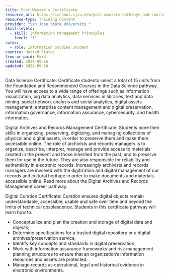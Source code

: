 ```yaml
---
title: Post-Master's Certificate
resource_url: https://ischool.sjsu.edu/post-masters-pathways-and-courses
resource-type: Training Content
provider: "San Jose State University "
skill-levels:
  - skill: Information Management Principles
    level: "1"
roles:
  - role: Information Studies Student
country: United States
free-or-paid: Paid
created: 2024-09-16
updated: 2024-09-16
---
```

Data Science Certificate: Certificate students select a total of 15 units from the Foundation and Recommended Courses in the Data Science pathway. You will have access to a wide range of offerings such as information visualization, big data analytics, data services in libraries, text and data mining, social network analysis and social analytics, digital assets management, enterprise content management and digital preservation, information governance, information assurance, cybersecurity, and health informatics.

Digital Archives and Records Management Certificate: Students hone their skills in organizing, preserving, digitizing, and managing collections of physical and digital assets, in order to preserve them and make them accessible online. The role of archivists and records managers is to organize, describe, interpret, manage and provide access to materials created in the present and those inherited from the past, and to preserve them for use in the future. They are also responsible for reliability and authenticity in electronic records. Increasingly archivists and records managers are involved with the digitization and digital management of our records and cultural heritage in order to make documents and materials accessible online. Read more about the Digital Archives and Records Management career pathway.

Digital Curation Certificate: Curation ensures digital objects remain understandable, accessible, usable and safe over time and beyond the limits of technical obsolescence. Students in this certificate pathway will learn how to:

* Conceptualize and plan the creation and storage of digital data and objects;
* Determine specifications for a trusted digital repository or a digital archives/preservation service;
* Identify key concepts and standards in digital preservation;
* Work with information assurance frameworks and risk management planning structures to ensure that an organization’s information resources and assets are protected;
* Manage records as operational, legal and historical evidence in electronic environments.
